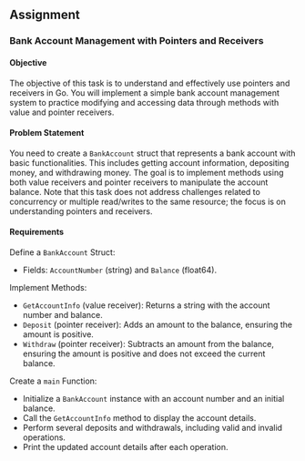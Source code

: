 ## Assignment

### Bank Account Management with Pointers and Receivers

#### Objective

The objective of this task is to understand and effectively use pointers and receivers in Go. You will implement a simple bank account management system to practice modifying and accessing data through methods with value and pointer receivers.

#### Problem Statement

You need to create a `BankAccount` struct that represents a bank account with basic functionalities. This includes getting account information, depositing money, and withdrawing money. The goal is to implement methods using both value receivers and pointer receivers to manipulate the account balance. Note that this task does not address challenges related to concurrency or multiple read/writes to the same resource; the focus is on understanding pointers and receivers.

#### Requirements

Define a <code>BankAccount</code> Struct</strong>:

- Fields: `AccountNumber` (string) and `Balance` (float64).

Implement Methods:

- `GetAccountInfo` (value receiver): Returns a string with the account number and balance.
- `Deposit` (pointer receiver): Adds an amount to the balance, ensuring the amount is positive.
- `Withdraw` (pointer receiver): Subtracts an amount from the balance, ensuring the amount is positive and does not exceed the current balance.

Create a <code>main</code> Function</strong>:

- Initialize a `BankAccount` instance with an account number and an initial balance.
- Call the `GetAccountInfo` method to display the account details.
- Perform several deposits and withdrawals, including valid and invalid operations.
- Print the updated account details after each operation.
